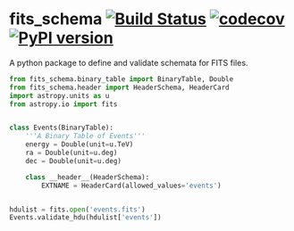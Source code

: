 # fits_schema [![Build Status](https://travis-ci.com/open-gamma-ray-astro/fits_schema.svg?branch=master)](https://travis-ci.com/open-gamma-ray-astro/fits_schema) [![codecov](https://codecov.io/gh/open-gamma-ray-astro/fits_schema/branch/master/graph/badge.svg)](https://codecov.io/gh/open-gamma-ray-astro/fits_schema) [![PyPI version](https://badge.fury.io/py/fits-schema.svg)](https://badge.fury.io/py/fits-schema)



A python package to define and validate schemata for FITS files.


```python
from fits_schema.binary_table import BinaryTable, Double
from fits_schema.header import HeaderSchema, HeaderCard
import astropy.units as u
from astropy.io import fits


class Events(BinaryTable):
    '''A Binary Table of Events'''
    energy = Double(unit=u.TeV)
    ra = Double(unit=u.deg)
    dec = Double(unit=u.deg)

    class __header__(HeaderSchema):
        EXTNAME = HeaderCard(allowed_values='events')


hdulist = fits.open('events.fits')
Events.validate_hdu(hdulist['events'])
```
